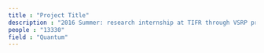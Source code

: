 ```yaml
---
title : "Project Title"
description : "2016 Summer: research internship at TIFR through VSRP program. I worked with Dr. R Vijayraghawan in his quantum measurement and control lab. My work involved designing special microwave filters for qubit state preparation pulses."
people : "13330"
field : "Quantum"
---
```


